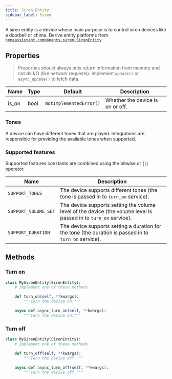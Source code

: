 ```yaml
---
title: Siren Entity
sidebar_label: Siren
---
```


A siren entity is a device whose main purpose is to control siren devices like a doorbell or chime. Derive entity platforms from [`homeassistant.components.siren.SirenEntity`](https://github.com/home-assistant/home-assistant/blob/master/homeassistant/components/siren/__init__.py)

## Properties

> Properties should always only return information from memory and not do I/O (like network requests). Implement `update()` or `async_update()` to fetch data.

| Name                    | Type   | Default                               | Description                                                                             |
| ----------------------- | ------ | ------------------------------------- | --------------------------------------------------------------------------------------- |
| is_on                   | bool   | `NotImplementedError()`               | Whether the device is on or off.                                                        |

### Tones

A device can have different tones that are played. Integrations are responsible for providing the available tones when supported.

### Supported features

Supported features constants are combined using the bitwise or (`|`) operator.

| Name                      | Description                                                                                                      |
| ------------------------- | ---------------------------------------------------------------------------------------------------------------- |
| `SUPPORT_TONES`           | The device supports different tones (the tone is passed in to `turn_on` service).                                |
| `SUPPORT_VOLUME_SET`      | The device supports setting the volume level of the device (the volume level is passed in to `turn_on` service). |
| `SUPPORT_DURATION`        | The device supports setting a duration for the tone (the duration is passed in to `turn_on` service).            |


## Methods

### Turn on

```python
class MySirenEntity(SirenEntity):
    # Implement one of these methods.

    def turn_on(self, **kwargs):
        """Turn the device on."""

    async def async_turn_on(self, **kwargs):
        """Turn the device on."""
```

### Turn off

```python
class MySirenEntity(SirenEntity):
    # Implement one of these methods.

    def turn_off(self, **kwargs):
        """Turn the device off."""

    async def async_turn_off(self, **kwargs):
        """Turn the device off."""
```
